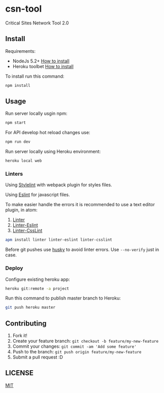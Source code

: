 # csn-tool

Critical Sites Network Tool 2.0

## Install

Requirements:

* NodeJs 5.2+ [How to install](https://nodejs.org/download/)
* Heroku toolbet [How to install](https://toolbelt.heroku.com)

To install run this command:

```bash
npm install
```

## Usage

Run server locally usgin npm:

```bash
npm start
```

For API develop hot reload changes use:

```bash
npm run dev
```

Run server locally using Heroku environment:

```bash
heroku local web
```

### Linters
Using [Stylelint](https://github.com/stylelint/stylelint) with webpack plugin for styles files.

Using [Eslint](http://eslint.org/) for javascript files.

To make easier handle the errors it is recommended to use a text editor plugin, in atom:
1. [Linter](https://atom.io/packages/linter)
2. [Linter-Eslint](https://atom.io/packages/linter-eslint)
3. [Linter-CssLint](https://atom.io/packages/linter-csslint)

```bash
apm install linter linter-eslint linter-csslint
```

Before git pushes use [husky](https://github.com/typicode/husky) to avoid linter errors.
Use `--no-verify` just in case.

### Deploy

Configure existing heroku app:

```bash
heroku git:remote -a project
```

Run this command to publish master branch to Heroku:

```bash
git push heroku master
```

## Contributing

1. Fork it!
2. Create your feature branch: `git checkout -b feature/my-new-feature`
3. Commit your changes: `git commit -am 'Add some feature'`
4. Push to the branch: `git push origin feature/my-new-feature`
5. Submit a pull request :D


## LICENSE

[MIT](LICENSE)
